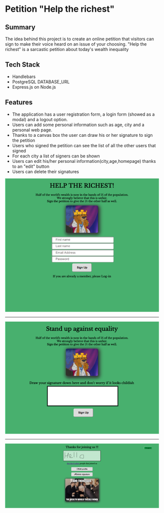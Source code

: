 # Petition "Help the richest"

## Summary
The idea behind this project is to create an online petition that visitors can sign to make their voice heard on an issue of your choosing.
"Help the richest" is a sarcastic petition about today's wealth inequality

## Tech Stack
* Handlebars
* PostgreSQL DATABASE_URL
* Express.js on Node.js

## Features
* The application has a user registration form, a login form (showed as a modal) and a logout option.
* Users can add some personal information such as age, city and a personal web page.
* Thanks to a canvas box the user can draw his or her signature to sign the petition
* Users who signed the petition  can see the list of all the other users that signed
* For each city a list of signers can be shown
* Users can edit his/her personal information(city,age,homepage) thanks to an "edit" button
* Users can delete their signatures



![Petition Register](petition_registration.png)

****

![Petition Signature](petition_signature.png)

****

![Petition Thanks](petition_thanks.png)
